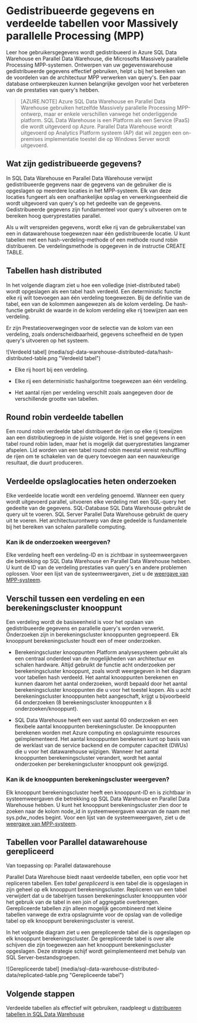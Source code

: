 <properties
   pageTitle="Gedistribueerde gegevens en distributed Tabelopties voor de Massively parallelle Processing (MPP)-mailsystemen van SQL Data Warehouse en Parallel Data Warehouse | Microsoft Azure"
   description="Leer hoe gegevens worden gedistribueerd voor Massively parallelle Processing (MPP) en de opties voor het distribueren van tabellen in Azure SQL Data Warehouse en Parallel Data Warehouse."
   services="sql-data-warehouse"
   documentationCenter="NA"
   authors="barbkess"
   manager="barbkess"
   editor=""/>

<tags
   ms.service="sql-data-warehouse"
   ms.devlang="NA"
   ms.topic="article"
   ms.tgt_pltfrm="NA"
   ms.workload="data-services"
   ms.date="10/10/2016"
   ms.author="barbkess"/>


# <a name="distributed-data-and-distributed-tables-for-massively-parallel-processing-mpp"></a>Gedistribueerde gegevens en verdeelde tabellen voor Massively parallelle Processing (MPP)

Leer hoe gebruikersgegevens wordt gedistribueerd in Azure SQL Data Warehouse en Parallel Data Warehouse, die Microsofts Massively parallelle Processing MPP-systemen. Ontwerpen van uw gegevenswarehouse gedistribueerde gegevens effectief gebruiken, helpt u bij het bereiken van de voordelen van de architectuur MPP verwerken van query's. Een paar database ontwerpkeuzen kunnen belangrijke gevolgen voor het verbeteren van de prestaties van query's hebben.  

>[AZURE.NOTE] Azure SQL Data Warehouse en Parallel Data Warehouse gebruiken hetzelfde Massively parallelle Processing MPP-ontwerp, maar er enkele verschillen vanwege het onderliggende platform. SQL Data Warehouse is een Platform als een Service (PaaS) die wordt uitgevoerd op Azure. Parallel Data Warehouse wordt uitgevoerd op Analytics Platform systeem (AP) dat wil zeggen een on-premises implementatie toestel die op Windows Server wordt uitgevoerd.

## <a name="what-is-distributed-data"></a>Wat zijn gedistribueerde gegevens?

In SQL Data Warehouse en Parallel Data Warehouse verwijst gedistribueerde gegevens naar de gegevens van de gebruiker die is opgeslagen op meerdere locaties in het MPP-systeem. Elk van deze locaties fungeert als een onafhankelijke opslag en verwerkingseenheid die wordt uitgevoerd van query's op het gedeelte van de gegevens. Gedistribueerde gegevens zijn fundamenteel voor query's uitvoeren om te bereiken hoog queryprestaties parallel.

Als u wilt verspreiden gegevens, wordt elke rij van de gebruikerstabel van een in datawarehouse toegewezen naar één gedistribueerde locatie.  U kunt tabellen met een hash-verdeling-methode of een methode round robin distribueren. De verdelingsmethode is opgegeven in de instructie CREATE TABLE. 

## <a name="hash-distributed-tables"></a>Tabellen hash distributed
  
In het volgende diagram ziet u hoe een volledige (niet-distributed tabel) wordt opgeslagen als een tabel hash verdeeld. Een deterministic functie elke rij wilt toevoegen aan één verdeling toegewezen. Bij de definitie van de tabel, een van de kolommen aangewezen als de kolom verdeling. De hash-functie gebruikt de waarde in de kolom verdeling elke rij toewijzen aan een verdeling.

Er zijn Prestatieoverwegingen voor de selectie van de kolom van een verdeling, zoals onderscheidbaarheid, gegevens scheefheid en de typen query's uitvoeren op het systeem.
  
![Verdeeld tabel] (media/sql-data-warehouse-distributed-data/hash-distributed-table.png "Verdeeld tabel")  
  
-   Elke rij hoort bij een verdeling.  
  
-   Elke rij een deterministic hashalgoritme toegewezen aan één verdeling.  
  
-   Het aantal rijen per verdeling verschilt zoals aangegeven door de verschillende grootte van tabellen.

## <a name="round-robin-distributed-tables"></a>Round robin verdeelde tabellen

Een round robin verdeelde tabel distribueert de rijen op elke rij toewijzen aan een distributiegroep in de juiste volgorde. Het is snel gegevens in een tabel round robin laden, maar het is mogelijk dat queryprestaties langzamer afspelen.  Lid worden van een tabel round robin meestal vereist reshuffling de rijen om te schakelen van de query toevoegen aan een nauwkeurige resultaat, die duurt produceren.

## <a name="distributed-storage-locations-are-called-distributions"></a>Verdeelde opslaglocaties heten onderzoeken

Elke verdeelde locatie wordt een verdeling genoemd. Wanneer een query wordt uitgevoerd parallel, uitvoeren elke verdeling met een SQL-query het gedeelte van de gegevens. SQL-Database SQL Data Warehouse gebruikt de query uit te voeren. SQL Server Parallel Data Warehouse gebruikt de query uit te voeren. Het architectuurontwerp van deze gedeelde is fundamentele bij het bereiken van schalen parallelle computing.

### <a name="can-i-view-the-distributions"></a>Kan ik de onderzoeken weergeven?

Elke verdeling heeft een verdeling-ID en is zichtbaar in systeemweergaven die betrekking op SQL Data Warehouse en Parallel Data Warehouse hebben. U kunt de ID van de verdeling prestaties van query's en andere problemen oplossen. Voor een lijst van de systeemweergaven, ziet u de [weergave van MPP-systeem](sql-data-warehouse-reference-tsql-statements.md).

## <a name="difference-between-a-distribution-and-a-compute-node"></a>Verschil tussen een verdeling en een berekeningscluster knooppunt

Een verdeling wordt de basiseenheid is voor het opslaan van gedistribueerde gegevens en parallelle query's worden verwerkt. Onderzoeken zijn in berekeningscluster knooppunten gegroepeerd. Elk knooppunt berekeningscluster houdt een of meer onderzoeken.  

-   Berekeningscluster knooppunten Platform analysesysteem gebruikt als een centraal onderdeel van de mogelijkheden van architectuur en schalen hardware. Altijd gebruikt de functie acht onderzoeken per berekeningscluster knooppunt, zoals wordt weergegeven in het diagram voor tabellen hash verdeeld. Het aantal knooppunten berekenen en kunnen daarom het aantal onderzoeken, wordt bepaald door het aantal berekeningscluster knooppunten die u voor het toestel kopen. Als u acht berekeningscluster knooppunten hebt aangeschaft, krijgt u bijvoorbeeld 64 onderzoeken (8 berekeningscluster knooppunten x 8 onderzoeken/knooppunt). 

-   SQL Data Warehouse heeft een vast aantal 60 onderzoeken en een flexibele aantal knooppunten berekeningscluster. De knooppunten berekenen worden met Azure computing en opslagruimte resources geïmplementeerd. Het aantal knooppunten berekenen kunt op basis van de werklast van de service backend en de computer capaciteit (DWUs) die u voor het datawarehouse wijzigen. Wanneer het aantal knooppunten berekeningscluster verandert, wordt het aantal onderzoeken per berekeningscluster knooppunt ook gewijzigd. 

### <a name="can-i-view-the-compute-nodes"></a>Kan ik de knooppunten berekeningscluster weergeven?

Elk knooppunt berekeningscluster heeft een knooppunt-ID en is zichtbaar in systeemweergaven die betrekking op SQL Data Warehouse en Parallel Data Warehouse hebben.  U kunt het knooppunt berekeningscluster zien door te zoeken naar de kolom node_id in systeemweergaven waarvan de naam met sys.pdw_nodes begint. Voor een lijst van de systeemweergaven, ziet u de [weergave van MPP-systeem](sql-data-warehouse-reference-tsql-statements.md).

## <a name="Replicated"></a>Tabellen voor Parallel datawarehouse gerepliceerd 
  
Van toepassing op: Parallel datawarehouse

Parallel Data Warehouse biedt naast verdeelde tabellen, een optie voor het repliceren tabellen. Een *tabel gerepliceerd* is een tabel die is opgeslagen in zijn geheel op elk knooppunt berekeningscluster. Repliceren van een tabel verwijdert dat u de tabelrijen tussen berekeningscluster knooppunten vóór het gebruik van de tabel in een join of aggregatie overbrengen. Gerepliceerde tabellen zijn alleen mogelijk gecombineerd met kleine tabellen vanwege de extra opslagruimte voor de opslag van de volledige tabel op elk knooppunt berekeningscluster is vereist.  
  
In het volgende diagram ziet u een gerepliceerde tabel die is opgeslagen op elk knooppunt berekeningscluster. De gerepliceerde tabel is over alle schijven die zijn toegewezen aan het knooppunt berekeningscluster opgeslagen. Deze strategie schijf wordt geïmplementeerd met behulp van SQL Server-bestandsgroepen.  
  
![Gerepliceerde tabel] (media/sql-data-warehouse-distributed-data/replicated-table.png "Gerepliceerde tabel") 
  
## <a name="next-steps"></a>Volgende stappen
  
Verdeelde tabellen als effectief wilt gebruiken, raadpleegt u [distribueren tabellen in SQL Data Warehouse](sql-data-warehouse-tables-distribute.md)  
  



  
